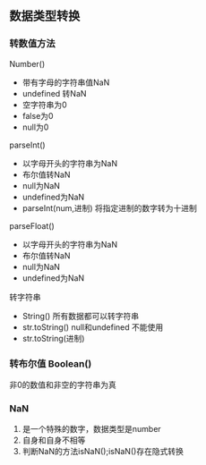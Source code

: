 ## 数据类型转换

### 转数值方法  

Number() 

* 带有字母的字符串值NaN 
* undefined 转NaN
* 空字符串为0
* false为0
* null为0

parseInt() 

* 以字母开头的字符串为NaN
* 布尔值转NaN
* null为NaN
* undefined为NaN
* parseInt(num,进制) 将指定进制的数字转为十进制 

parseFloat()

* 以字母开头的字符串为NaN
* 布尔值转NaN
* null为NaN
* undefined为NaN

转字符串 

* String() 所有数据都可以转字符串 
* str.toString()  null和undefined 不能使用
* str.toString(进制)

### 转布尔值 Boolean()

非0的数值和非空的字符串为真

### NaN

1. 是一个特殊的数字，数据类型是number
2. 自身和自身不相等
3. 判断NaN的方法isNaN();isNaN()存在隐式转换